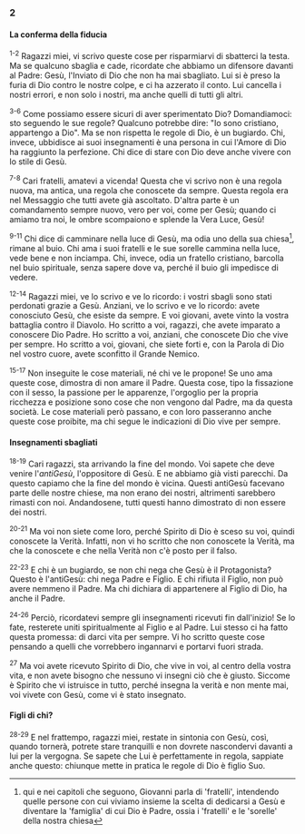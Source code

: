 ### 2

#### La conferma della fiducia

<sup>1-2</sup> Ragazzi miei, vi scrivo queste cose per risparmiarvi di
sbatterci la testa. Ma se qualcuno sbaglia e cade, ricordate che abbiamo
un difensore davanti al Padre: Gesù, l'Inviato di Dio che non ha mai
sbagliato. Lui si è preso la furia di Dio contro le nostre colpe, e ci
ha azzerato il conto. Lui cancella i nostri errori, e non solo i nostri,
ma anche quelli di tutti gli altri.

<sup>3-6</sup> Come possiamo essere sicuri di aver sperimentato Dio?
Domandiamoci: sto seguendo le sue regole? Qualcuno potrebbe dire: "Io
sono cristiano, appartengo a Dio". Ma se non rispetta le regole di Dio,
è un bugiardo. Chi, invece, ubbidisce ai suoi insegnamenti è una persona
in cui l'Amore di Dio ha raggiunto la perfezione. Chi dice di stare con
Dio deve anche vivere con lo stile di Gesù.

<sup>7-8</sup> Cari fratelli, amatevi a vicenda! Questa che vi scrivo
non è una regola nuova, ma antica, una regola che conoscete da sempre.
Questa regola era nel Messaggio che tutti avete già ascoltato. D'altra
parte è un comandamento sempre nuovo, vero per voi, come per Gesù;
quando ci amiamo tra noi, le ombre scompaiono e splende la Vera Luce,
Gesù!

<sup>9-11</sup> Chi dice di camminare nella luce di Gesù, ma odia uno
della sua chiesa[^1], rimane al buio. Chi ama i suoi fratelli e le sue
sorelle cammina nella luce, vede bene e non inciampa. Chi, invece, odia
un fratello cristiano, barcolla nel buio spirituale, senza sapere dove
va, perché il buio gli impedisce di vedere.

<sup>12-14</sup> Ragazzi miei, ve lo scrivo e ve lo ricordo: i vostri
sbagli sono stati perdonati grazie a Gesù. Anziani, ve lo scrivo e ve lo
ricordo: avete conosciuto Gesù, che esiste da sempre. E voi giovani,
avete vinto la vostra battaglia contro il Diavolo. Ho scritto a voi,
ragazzi, che avete imparato a conoscere Dio Padre. Ho scritto a voi,
anziani, che conoscete Dio che vive per sempre. Ho scritto a voi,
giovani, che siete forti e, con la Parola di Dio nel vostro cuore, avete
sconfitto il Grande Nemico.

<sup>15-17</sup> Non inseguite le cose materiali, né chi ve le propone!
Se uno ama queste cose, dimostra di non amare il Padre. Questa cose,
tipo la fissazione con il sesso, la passione per le apparenze,
l'orgoglio per la propria ricchezza e posizione sono cose che non
vengono dal Padre, ma da questa società. Le cose materiali però passano,
e con loro passeranno anche queste cose proibite, ma chi segue le
indicazioni di Dio vive per sempre.

#### Insegnamenti sbagliati

<sup>18-19</sup> Cari ragazzi, sta arrivando la fine del mondo. Voi
sapete che deve venire l'*antiGesù*, l'oppositore di Gesù. E ne abbiamo
già visti parecchi. Da questo capiamo che la fine del mondo è vicina.
Questi antiGesù facevano parte delle nostre chiese, ma non erano dei
nostri, altrimenti sarebbero rimasti con noi. Andandosene, tutti questi
hanno dimostrato di non essere dei nostri.

<sup>20-21</sup> Ma voi non siete come loro, perché Spirito di Dio è
sceso su voi, quindi conoscete la Verità. Infatti, non vi ho scritto che
non conoscete la Verità, ma che la conoscete e che nella Verità non c'è
posto per il falso.

<sup>22-23</sup> E chi è un bugiardo, se non chi nega che Gesù è il
Protagonista? Questo è l'antiGesù: chi nega Padre e Figlio. E chi
rifiuta il Figlio, non può avere nemmeno il Padre. Ma chi dichiara di
appartenere al Figlio di Dio, ha anche il Padre.

<sup>24-26</sup> Perciò, ricordatevi sempre gli insegnamenti ricevuti
fin dall'inizio! Se lo fate, resterete uniti spiritualmente al Figlio e
al Padre. Lui stesso ci ha fatto questa promessa: di darci vita per
sempre. Vi ho scritto queste cose pensando a quelli che vorrebbero
ingannarvi e portarvi fuori strada.

<sup>27</sup> Ma voi avete ricevuto Spirito di Dio, che vive in voi, al
centro della vostra vita, e non avete bisogno che nessuno vi insegni ciò
che è giusto. Siccome è Spirito che vi istruisce in tutto, perché
insegna la verità e non mente mai, voi vivete con Gesù, come vi è stato
insegnato.

#### Figli di chi?

<sup>28-29</sup> E nel frattempo, ragazzi miei, restate in sintonia con
Gesù, così, quando tornerà, potrete stare tranquilli e non dovrete
nascondervi davanti a lui per la vergogna. Se sapete che Lui è
perfettamente in regola, sappiate anche questo: chiunque mette in
pratica le regole di Dio è figlio Suo.

[^1]: qui e nei capitoli che seguono, Giovanni parla di 'fratelli',
    intendendo quelle persone con cui viviamo insieme la scelta di
    dedicarsi a Gesù e diventare la 'famiglia' di cui Dio è Padre, ossia
    i 'fratelli' e le 'sorelle' della nostra chiesa
